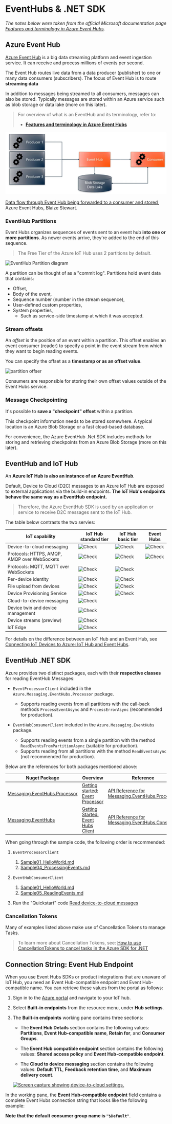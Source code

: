 # EventHubs & .NET SDK

*The notes below were taken from the official Microsoft documentation page *[Features and terminology in Azure Event Hubs](https://learn.microsoft.com/en-us/azure/event-hubs/event-hubs-features)*.*


## Azure Event Hub

[Azure Event Hub](https://docs.microsoft.com/en-us/azure/event-hubs/event-hubs-about#main)  is a big data streaming platform and event ingestion service. It can receive and process millions of events per second.

The Event Hub routes live data from a data producer (publisher) to one or many data consumers (subscribers). The focus of Event Hub is to route **streaming data**

In addition to messages being streamed to all consumers, messages can also be stored. Typically messages are stored within an Azure service such as blob storage or data lake (more on this later).

> For overview of what is an EventHub and its terminology, refer to:
> 
> - [**Features and terminology in Azure Event Hubs**](https://docs.microsoft.com/en-us/azure/event-hubs/event-hubs-features) 


![Data flow through Event Hub being forwarded to a consumer and stored](../lessons/assets/15-routing-event-hub.png)
<p class=img-info>
<a href="https://www.youtube.com/watch?v=zm1XUTAa9sc"> Data flow through Event Hub being forwarded to a consumer and stored </a>&nbsp; Azure Event Hubs, Blaize Stewart.
</p>

### EventHub Partitions

Event Hubs organizes sequences of events sent to an event hub **into one or more partitions**. As newer events arrive, they're added to the end of this sequence.

> The Free Tier of the Azure IoT Hub uses 2 partitions by default.


![EventHub Partition diagram](https://learn.microsoft.com/en-us/azure/event-hubs/media/event-hubs-about/event_hubs_architecture.png)

A partition can be thought of as a "commit log". Partitions hold event data that contains:

- Offset,
- Body of the event,
- Sequence number (number in the stream sequence),
- User-defined custom properties,
- System properties,
	- Such as service-side timestamp at which it was accepted.


### Stream offsets

An _offset_ is the position of an event within a partition. This offset enables an event consumer (reader) to specify a point in the event stream from which they want to begin reading events.

You can specify the offset as a **timestamp or as an offset value**.

![partition offser](https://learn.microsoft.com/en-us/azure/event-hubs/media/event-hubs-features/partition_offset.png)


Consumers are responsible for storing their own offset values outside of the Event Hubs service.


### Message Checkpointing

It's possible to **save a "checkpoint" offset** within a partition. 

This checkpoint information needs to be stored somewhere. A typical location is an Azure Blob Storage or a fast cloud-based database.

For convenience, the Azure EventHub .Net SDK includes methods for storing and retrieving checkpoints from an Azure Blob Storage (more on this later).


## EventHub and IoT Hub

An **Azure IoT Hub is also an instance of an Azure EventHub**.

Default, Device to Cloud (D2C) messages to an Azure IoT Hub are exposed to external applications via the build-in endpoints. **The IoT Hub's endpoints behave the same way as a EventHub endpoint.**

> Therefore, the Azure EventHub SDK is used by an application or service to receive D2C messages sent to the IoT Hub.

The table below contrasts the two servies:

<meta http-equiv="content-type" content="text/html; charset=utf-8"><p></p>
<div class="has-inner-focus"><table aria-label="Table 1" class="table table-sm">
<thead>
<tr>
<th>IoT capability</th>
<th>IoT Hub standard tier</th>
<th>IoT Hub basic tier</th>
<th>Event Hubs</th>
</tr>
</thead>
<tbody>
<tr>
<td>Device-to-cloud messaging</td>
<td aria-label="No value"><img src="https://learn.microsoft.com/en-us/azure/iot-hub/media/iot-hub-compare-event-hubs/ic195031.png" alt="Check" data-linktype="relative-path"></td>
<td aria-label="No value"><img src="https://learn.microsoft.com/en-us/azure/iot-hub/media/iot-hub-compare-event-hubs/ic195031.png" alt="Check" data-linktype="relative-path"></td>
<td aria-label="No value"><img src="https://learn.microsoft.com/en-us/azure/iot-hub/media/iot-hub-compare-event-hubs/ic195031.png" alt="Check" data-linktype="relative-path"></td>
</tr>
<tr>
<td>Protocols: HTTPS, AMQP, AMQP over WebSockets</td>
<td aria-label="No value"><img src="https://learn.microsoft.com/en-us/azure/iot-hub/media/iot-hub-compare-event-hubs/ic195031.png" alt="Check" data-linktype="relative-path"></td>
<td aria-label="No value"><img src="https://learn.microsoft.com/en-us/azure/iot-hub/media/iot-hub-compare-event-hubs/ic195031.png" alt="Check" data-linktype="relative-path"></td>
<td aria-label="No value"><img src="https://learn.microsoft.com/en-us/azure/iot-hub/media/iot-hub-compare-event-hubs/ic195031.png" alt="Check" data-linktype="relative-path"></td>
</tr>
<tr>
<td>Protocols: MQTT, MQTT over WebSockets</td>
<td aria-label="No value"><img src="https://learn.microsoft.com/en-us/azure/iot-hub/media/iot-hub-compare-event-hubs/ic195031.png" alt="Check" data-linktype="relative-path"></td>
<td aria-label="No value"><img src="https://learn.microsoft.com/en-us/azure/iot-hub/media/iot-hub-compare-event-hubs/ic195031.png" alt="Check" data-linktype="relative-path"></td>
<td aria-label="No value"></td>
</tr>
<tr>
<td>Per-device identity</td>
<td aria-label="No value"><img src="https://learn.microsoft.com/en-us/azure/iot-hub/media/iot-hub-compare-event-hubs/ic195031.png" alt="Check" data-linktype="relative-path"></td>
<td aria-label="No value"><img src="https://learn.microsoft.com/en-us/azure/iot-hub/media/iot-hub-compare-event-hubs/ic195031.png" alt="Check" data-linktype="relative-path"></td>
<td aria-label="No value"></td>
</tr>
<tr>
<td>File upload from devices</td>
<td aria-label="No value"><img src="https://learn.microsoft.com/en-us/azure/iot-hub/media/iot-hub-compare-event-hubs/ic195031.png" alt="Check" data-linktype="relative-path"></td>
<td aria-label="No value"><img src="https://learn.microsoft.com/en-us/azure/iot-hub/media/iot-hub-compare-event-hubs/ic195031.png" alt="Check" data-linktype="relative-path"></td>
<td aria-label="No value"></td>
</tr>
<tr>
<td>Device Provisioning Service</td>
<td aria-label="No value"><img src="https://learn.microsoft.com/en-us/azure/iot-hub/media/iot-hub-compare-event-hubs/ic195031.png" alt="Check" data-linktype="relative-path"></td>
<td aria-label="No value"><img src="https://learn.microsoft.com/en-us/azure/iot-hub/media/iot-hub-compare-event-hubs/ic195031.png" alt="Check" data-linktype="relative-path"></td>
<td aria-label="No value"></td>
</tr>
<tr>
<td>Cloud-to-device messaging</td>
<td aria-label="No value"><img src="https://learn.microsoft.com/en-us/azure/iot-hub/media/iot-hub-compare-event-hubs/ic195031.png" alt="Check" data-linktype="relative-path"></td>
<td aria-label="No value"></td>
<td aria-label="No value"></td>
</tr>
<tr>
<td>Device twin and device management</td>
<td aria-label="No value"><img src="https://learn.microsoft.com/en-us/azure/iot-hub/media/iot-hub-compare-event-hubs/ic195031.png" alt="Check" data-linktype="relative-path"></td>
<td aria-label="No value"></td>
<td aria-label="No value"></td>
</tr>
<tr>
<td>Device streams (preview)</td>
<td aria-label="No value"><img src="https://learn.microsoft.com/en-us/azure/iot-hub/media/iot-hub-compare-event-hubs/ic195031.png" alt="Check" data-linktype="relative-path"></td>
<td aria-label="No value"></td>
<td aria-label="No value"></td>
</tr>
<tr>
<td>IoT Edge</td>
<td aria-label="No value"><img src="https://learn.microsoft.com/en-us/azure/iot-hub/media/iot-hub-compare-event-hubs/ic195031.png" alt="Check" data-linktype="relative-path"></td>
<td aria-label="No value"></td>
<td aria-label="No value"></td>
</tr>
</tbody>
</table></div>

For details on the difference between an IoT Hub and an Event Hub, see [Connecting IoT Devices to Azure: IoT Hub and Event Hubs](https://learn.microsoft.com/en-us/azure/iot-hub/iot-hub-compare-event-hubs).


## EventHub .NET SDK

Azure provides two distinct packages, each with their **respective classes** for reading EventHub Messages:

- `EventProcessorClient` included in the `Azure.Messaging.EventHubs.Processor` package.
	- Supports reading events from all partitions with the call-back methods `ProcessEventAsync` and `ProcessErrorAsync` (recommended for production).
	
- `EventHubConsumerClient` included in the `Azure.Messaging.EventHubs` package.
	- Supports reading events from a single partition with the method `ReadEventsFromPartitionAsync` (suitable for production).
	- Supports reading from all partitions with the method `ReadEventsAsync` (not recommended for production).


Below are the references for both packages mentioned above:

| Nuget Package                                                                                             | Overview                                                                                                                                                    | Reference                                                                                                                                                        | Samples |
| --------------------------------------------------------------------------------------------------------- | ----------------------------------------------------------------------------------------------------------------------------------------------------------- | ---------------------------------------------------------------------------------------------------------------------------------------------------------------- | ------- |
| [Messaging.EventHubs.Processor](https://www.nuget.org/packages/Azure.Messaging.EventHubs.Processor) | [Getting started: Event Processor](https://learn.microsoft.com/en-us/dotnet/api/overview/azure/messaging.eventhubs.processor-readme?view=azure-dotnet)  | [API Reference for Messaging.EventHubs.Processor](https://docs.microsoft.com/dotnet/api/azure.messaging.eventhubs?view=azure-dotnet) | [Samples for Messaging.EventHubs.Processor](https://github.com/Azure/azure-sdk-for-net/tree/main/sdk/eventhub/Azure.Messaging.EventHubs.Processor/samples) |        |
| [Messaging.EventHubs](https://www.nuget.org/packages/Azure.Messaging.EventHubs)                    |  [Getting Started: Event Hubs Client](https://learn.microsoft.com/en-us/dotnet/api/overview/azure/messaging.eventhubs-readme?view=azure-dotnet) | [API Reference for Messaging.EventHubs.Consumer](https://learn.microsoft.com/en-us/dotnet/api/azure.messaging.eventhubs.consumer?view=azure-dotnet)                            | [Samples for Messaging.EventHubs](https://github.com/Azure/azure-sdk-for-net/tree/main/sdk/eventhub/Azure.Messaging.EventHubs/samples)                     |


When going through the sample code, the following order is recommended:

1. `EventProcessorClient`
	1. [Sample01_HelloWorld.md](https://github.com/Azure/azure-sdk-for-net/blob/main/sdk/eventhub/Azure.Messaging.EventHubs.Processor/samples/Sample01_HelloWorld.md)
	2. [Sample04_ProcessingEvents.md](https://github.com/Azure/azure-sdk-for-net/blob/main/sdk/eventhub/Azure.Messaging.EventHubs.Processor/samples/Sample04_ProcessingEvents.md)

2. `EventHubConsumerClient`
	1. [Sample01_HelloWorld.md](https://github.com/Azure/azure-sdk-for-net/tree/main/sdk/eventhub/Azure.Messaging.EventHubs/samples)
	2. [Sample05_ReadingEvents.md](https://github.com/Azure/azure-sdk-for-net/tree/main/sdk/eventhub/Azure.Messaging.EventHubs/samples)

3. Run the "Quickstart" code [Read device-to-cloud messages](https://github.com/Azure-Samples/azure-iot-samples-csharp/tree/main/iot-hub/Quickstarts/ReadD2cMessages)


### Cancellation Tokens

Many of examples listed above make use of Cancellation Tokens to manage Tasks.

> To learn more about Cancellation Tokens, see:
> [How to use CancellationTokens to cancel tasks in the Azure SDK for .NET](https://devblogs.microsoft.com/azure-sdk/how-to-use-cancellationtokens-to-cancel-tasks-in-the-azure-sdk-for-net/)


## Connection String: Event Hub Endpoint

When you use Event Hubs SDKs or product integrations that are unaware of IoT Hub, you need an Event Hub-compatible endpoint and Event Hub-compatible name. You can retrieve these values from the portal as follows:

1.  Sign in to the [Azure portal](https://portal.azure.com) and navigate to your IoT hub.
    
2.  Select **Built-in endpoints** from the resource menu, under **Hub settings**.
    
3.  The **Built-in endpoints** working pane contains three sections:
    
    -   The **Event Hub Details** section contains the following values: **Partitions**, **Event Hub-compatible name**, **Retain for**, and **Consumer Groups**.
    
    -   The **Event Hub compatible endpoint** section contains the following values: **Shared access policy** and **Event Hub-compatible endpoint**.
    
    -   The **Cloud to device messaging** section contains the following values: **Default TTL**, **Feedback retention time**, and **Maximum delivery count**.
    
    [![Screen capture showing device-to-cloud settings.](https://learn.microsoft.com/en-us/azure/iot-hub/media/iot-hub-devguide-messages-read-builtin/eventhubcompatible.png)](https://learn.microsoft.com/en-us/azure/iot-hub/media/iot-hub-devguide-messages-read-builtin/eventhubcompatible.png#lightbox)
    

In the working pane, the **Event Hub-compatible endpoint** field contains a complete Event Hubs connection string that looks like the following example:

**Note that the default consumer group name is `"$Default"`**.

